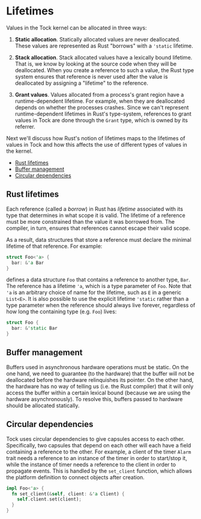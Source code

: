 # Lifetimes

Values in the Tock kernel can be allocated in three ways:

  1. **Static allocation**. Statically allocated values are never deallocated.
     These values are represented as Rust "borrows" with a `'static` lifetime.

  2. **Stack allocation**. Stack allocated values have a lexically bound
     lifetime. That is, we know by looking at the source code when they will be
     deallocated. When you create a reference to such a value, the Rust type
     system ensures that reference is never used after the value is deallocated
     by assigning a "lifetime" to the reference.

  3. **Grant values**. Values allocated from a process's grant region have a
     runtime-dependent lifetime. For example, when they are deallocated depends
     on whether the processes crashes. Since we can't represent
     runtime-dependent lifetimes in Rust's type-system, references to grant
     values in Tock are done through the `Grant` type, which is owned by its
     referrer.

Next we'll discuss how Rust's notion of lifetimes maps to the lifetimes of
values in Tock and how this affects the use of different types of values in the
kernel.

<!-- npm i -g markdown-toc; markdown-toc -i Lifetimes.md -->

<!-- toc -->

- [Rust lifetimes](#rust-lifetimes)
- [Buffer management](#buffer-management)
- [Circular dependencies](#circular-dependencies)

<!-- tocstop -->

## Rust lifetimes

Each reference (called a _borrow_) in Rust has _lifetime_ associated with its
type that determines in what scope it is valid. The lifetime of a reference
must be more constrained than the value it was borrowed from. The compiler, in
turn, ensures that references cannot escape their valid scope.

As a result, data structures that store a reference must declare the minimal
lifetime of that reference. For example:

```rust
struct Foo<'a> {
  bar: &'a Bar
}
```

defines a data structure `Foo` that contains a reference to another type,
`Bar`. The reference has a lifetime `'a`, which is a type parameter of `Foo`.
Note that `'a` is an arbitrary choice of name for the lifetime, such as `E` in
a generic `List<E>`.  It is also possible to use the explicit lifetime
`'static` rather than a type parameter when the reference should always live
forever, regardless of how long the containing type (e.g. `Foo`) lives:

```rust
struct Foo {
  bar: &'static Bar
}
```

## Buffer management

Buffers used in asynchronous hardware operations must be static. On the one
hand, we need to guarantee (to the hardware) that the buffer will not be
deallocated before the hardware relinquishes its pointer. On the other hand,
the hardware has no way of telling us (i.e. the Rust compiler) that it will
only access the buffer within a certain lexical bound (because we are using the
hardware asynchronously). To resolve this, buffers passed to hardware should be
allocated statically.

## Circular dependencies

Tock uses circular dependencies to give capsules access to each other.
Specifically, two capsules that depend on each other will each have a field
containing a reference to the other. For example, a client of the timer `Alarm` trait
needs a reference to an instance of the timer in order to start/stop it, while
the instance of timer needs a reference to the client in order to propagate
events. This is handled by the `set_client` function, which allows the platform
definition to connect objects after creation.

```rust
impl Foo<'a> {
  fn set_client(&self, client: &'a Client) {
    self.client.set(client);
  }
}
```

